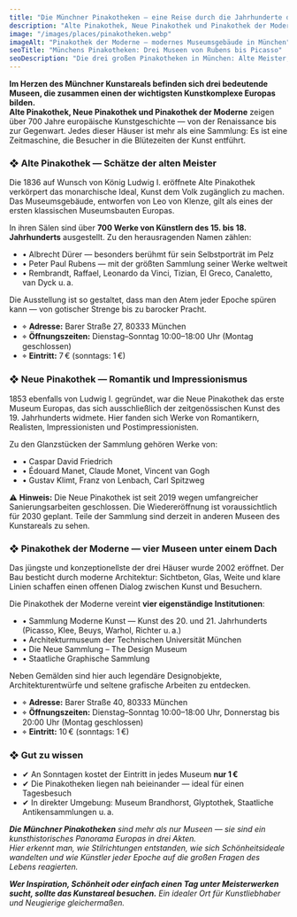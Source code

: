 ```yaml
---
title: "Die Münchner Pinakotheken — eine Reise durch die Jahrhunderte der Kunst"
description: "Alte Pinakothek, Neue Pinakothek und Pinakothek der Moderne — drei einzigartige Museen, die 700 Jahre europäischer Kunst im Herzen Münchens vereinen."
image: "/images/places/pinakotheken.webp"
imageAlt: "Pinakothek der Moderne — modernes Museumsgebäude in München"
seoTitle: "Münchens Pinakotheken: Drei Museen von Rubens bis Picasso"
seoDescription: "Die drei großen Pinakotheken in München: Alte Meister, Impressionismus, moderne Kunst und Design — alles im Kunstareal. Tipps, Öffnungszeiten, Eintritt."
---
```


**Im Herzen des Münchner Kunstareals befinden sich drei bedeutende Museen, die zusammen einen der wichtigsten Kunstkomplexe Europas bilden.**  
**Alte Pinakothek, Neue Pinakothek und Pinakothek der Moderne** zeigen über 700 Jahre europäische Kunstgeschichte — von der Renaissance bis zur Gegenwart. Jedes dieser Häuser ist mehr als eine Sammlung: Es ist eine Zeitmaschine, die Besucher in die Blütezeiten der Kunst entführt.

### ❖ Alte Pinakothek — Schätze der alten Meister

Die 1836 auf Wunsch von König Ludwig I. eröffnete Alte Pinakothek verkörpert das monarchische Ideal, Kunst dem Volk zugänglich zu machen. Das Museumsgebäude, entworfen von Leo von Klenze, gilt als eines der ersten klassischen Museumsbauten Europas.

In ihren Sälen sind über **700 Werke von Künstlern des 15. bis 18. Jahrhunderts** ausgestellt. Zu den herausragenden Namen zählen:

- • Albrecht Dürer — besonders berühmt für sein Selbstporträt im Pelz  
- • Peter Paul Rubens — mit der größten Sammlung seiner Werke weltweit  
- • Rembrandt, Raffael, Leonardo da Vinci, Tizian, El Greco, Canaletto, van Dyck u. a.  

Die Ausstellung ist so gestaltet, dass man den Atem jeder Epoche spüren kann — von gotischer Strenge bis zu barocker Pracht.

- ⌖ **Adresse:** Barer Straße 27, 80333 München  
- ⌖ **Öffnungszeiten:** Dienstag–Sonntag 10:00–18:00 Uhr (Montag geschlossen)  
- ⌖ **Eintritt:** 7 € (sonntags: 1 €)

### ❖ Neue Pinakothek — Romantik und Impressionismus

1853 ebenfalls von Ludwig I. gegründet, war die Neue Pinakothek das erste Museum Europas, das sich ausschließlich der zeitgenössischen Kunst des 19. Jahrhunderts widmete. Hier fanden sich Werke von Romantikern, Realisten, Impressionisten und Postimpressionisten.

Zu den Glanzstücken der Sammlung gehören Werke von:

- • Caspar David Friedrich  
- • Édouard Manet, Claude Monet, Vincent van Gogh  
- • Gustav Klimt, Franz von Lenbach, Carl Spitzweg  

⚠️ **Hinweis:** Die Neue Pinakothek ist seit 2019 wegen umfangreicher Sanierungsarbeiten geschlossen. Die Wiedereröffnung ist voraussichtlich für 2030 geplant. Teile der Sammlung sind derzeit in anderen Museen des Kunstareals zu sehen.

### ❖ Pinakothek der Moderne — vier Museen unter einem Dach

Das jüngste und konzeptionellste der drei Häuser wurde 2002 eröffnet. Der Bau besticht durch moderne Architektur: Sichtbeton, Glas, Weite und klare Linien schaffen einen offenen Dialog zwischen Kunst und Besuchern.

Die Pinakothek der Moderne vereint **vier eigenständige Institutionen**:

- • Sammlung Moderne Kunst — Kunst des 20. und 21. Jahrhunderts (Picasso, Klee, Beuys, Warhol, Richter u. a.)  
- • Architekturmuseum der Technischen Universität München  
- • Die Neue Sammlung – The Design Museum  
- • Staatliche Graphische Sammlung  

Neben Gemälden sind hier auch legendäre Designobjekte, Architekturentwürfe und seltene grafische Arbeiten zu entdecken.

- ⌖ **Adresse:** Barer Straße 40, 80333 München  
- ⌖ **Öffnungszeiten:** Dienstag–Sonntag 10:00–18:00 Uhr, Donnerstag bis 20:00 Uhr (Montag geschlossen)  
- ⌖ **Eintritt:** 10 € (sonntags: 1 €)

### ❖ Gut zu wissen

- ✔ An Sonntagen kostet der Eintritt in jedes Museum **nur 1 €**  
- ✔ Die Pinakotheken liegen nah beieinander — ideal für einen Tagesbesuch  
- ✔ In direkter Umgebung: Museum Brandhorst, Glyptothek, Staatliche Antikensammlungen u. a.

_**Die Münchner Pinakotheken** sind mehr als nur Museen — sie sind ein kunsthistorisches Panorama Europas in drei Akten.  
Hier erkennt man, wie Stilrichtungen entstanden, wie sich Schönheitsideale wandelten und wie Künstler jeder Epoche auf die großen Fragen des Lebens reagierten._

_**Wer Inspiration, Schönheit oder einfach einen Tag unter Meisterwerken sucht, sollte das Kunstareal besuchen.** Ein idealer Ort für Kunstliebhaber und Neugierige gleichermaßen._
